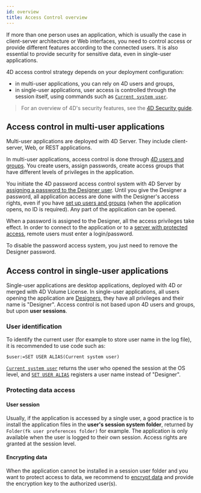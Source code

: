 ```yaml
---
id: overview
title: Access Control overview
---
```


If more than one person uses an application, which is usually the case in client-server architecture or Web interfaces, you need to control access or provide different features according to the connected users. It is also essential to provide security for sensitive data, even in single-user applications. 

4D access control strategy depends on your deployment configuration:

- in multi-user applications, you can rely on 4D users and groups,
- in single-user applications, user access is controlled through the session itself, using commands such as [`Current system user`](https://doc.4d.com/4dv19R/help/command/en/page484.html).

> For an overview of 4D's security features, see the [4D Security guide](https://blog.4d.com/4d-security-guide/).




## Access control in multi-user applications

Multi-user applications are deployed with 4D Server. They include client-server, Web, or REST applications. 

In multi-user applications, access control is done through [4D users and groups](handling_users_group.md). You create users, assign passwords, create access groups that have different levels of privileges in the application. 

You initiate the 4D password access control system with 4D Server by [assigning a password to the Designer user](handling_users_groups.md#designer-and-administrator). Until you give the Designer a password, all application access are done with the Designer's access rights, even if you have [set up users and groups](handling_users_group.md) (when the application opens, no ID is required). Any part of the application can be opened.

When a password is assigned to the Designer, all the access privileges take effect. In order to connect to the application or to a [server with protected access](handling_users_group.md#assigning-group-access), remote users must enter a login/password.

To disable the password access system, you just need to remove the Designer password. 


## Access control in single-user applications

Single-user applications are desktop applications, deployed with 4D or merged with 4D Volume License. In single-user applications, all users opening the application are [Designers](handling_users_groups.md#designer-and-administrator), they have all privileges and their name is "Designer". Access control is not based upon 4D users and groups, but upon **user sessions**.

### User identification

To identify the current user (for example to store user name in the log file), it is recommended to use code such as:

```4d
$user:=SET USER ALIAS(Current system user)
```

[`Current system user`](https://doc.4d.com/4dv19R/help/command/en/page484.html) returns the user who opened the session at the OS level, and [`SET USER ALIAS`](https://doc.4d.com/4dv19R/help/command/en/page1666.html) registers a user name instead of "Designer". 

### Protecting data access

#### User session 

Usually, if the application is accessed by a single user, a good practice is to install the application files in the **user's session system folder**, returned by `Folder(fk user preferences folder)` for example. The application is only available when the user is logged to their own session. Access rights are granted at the session level.


#### Encrypting data 

When the application cannot be installed in a session user folder and you want to protect access to data, we recommend to [encrypt data](MSC/encrypt.md) and provide the encryption key to the authorized user(s). 
